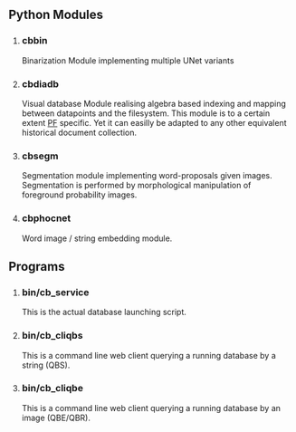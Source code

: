 ## Python Modules

1.  ### cbbin
    Binarization Module implementing multiple UNet variants

2.  ### cbdiadb
    Visual database Module realising algebra based indexing and mapping between datapoints and the filesystem.
    This module is to a certain extent [PF](https://www.portafontium.eu/) specific. Yet it can easilly be adapted to 
    any other equivalent historical document collection. 

3.  ### cbsegm
    Segmentation module implementing word-proposals given images. Segmentation is performed by morphological 
    manipulation of foreground probability images.  

4. ### cbphocnet
    Word image / string embedding module.

## Programs

1.  ### bin/cb_service
    This is the actual database launching script.

2.  ### bin/cb_cliqbs
    This is a command line web client querying a running database by a string (QBS). 

3.  ### bin/cb_cliqbe
    This is a command line web client querying a running database by an image (QBE/QBR).